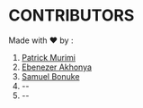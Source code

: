 # **CONTRIBUTORS**

Made with ❤ by :

1. [Patrick Murimi](https://github.com/grand-rick001)
1. [Ebenezer Akhonya](https://github.com/Itsfoss0)
1. [Samuel Bonuke](https://github.com/Bonuke-King)
1. --
1. --
